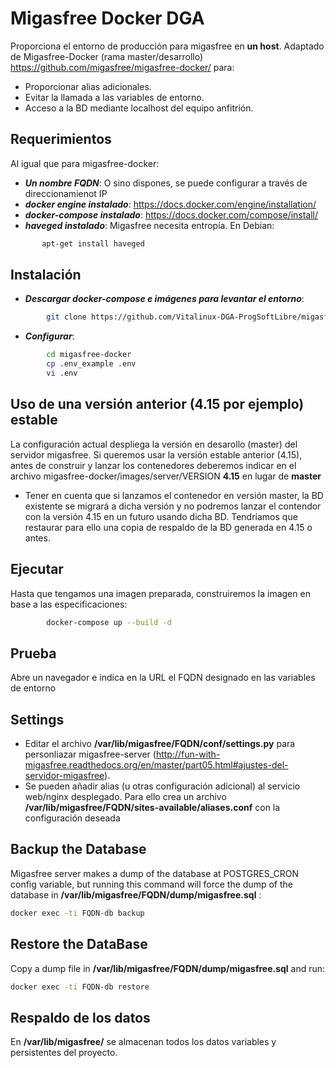 # Migasfree Docker DGA

Proporciona el entorno de producción para migasfree en **un host**.
Adaptado de Migasfree-Docker (rama master/desarrollo) https://github.com/migasfree/migasfree-docker/ para:

* Proporcionar alias adicionales.
* Evitar la llamada a las variables de entorno.
* Acceso a la BD mediante localhost del equipo anfitrión.

## Requerimientos

Al igual que para migasfree-docker:

* ***Un nombre FQDN***: O sino dispones, se puede configurar a través de direccionamienot IP
* ***docker engine instalado***: https://docs.docker.com/engine/installation/
* ***docker-compose instalado***: https://docs.docker.com/compose/install/
* ***haveged instalado***: Migasfree necesita entropía. En Debian:

```sh
       apt-get install haveged
```

## Instalación

* ***Descargar docker-compose e imágenes para levantar el entorno***:

```sh
        git clone https://github.com/Vitalinux-DGA-ProgSoftLibre/migasfree-docker.git
```

* ***Configurar***:

```sh
        cd migasfree-docker
        cp .env_example .env
        vi .env
```
## Uso de una versión anterior (4.15 por ejemplo) estable

La configuración actual despliega la versión en desarollo (master) del servidor migasfree. Si queremos usar la versión estable anterior (4.15), antes de construir y lanzar los contenedores deberemos indicar en el archivo migasfree-docker/images/server/VERSION **4.15** en lugar de **master**

* Tener en cuenta que si lanzamos el contenedor en versión master, la BD existente se migrará a dicha versión y no podremos lanzar el contendor con la versión 4.15 en un futuro usando dicha BD. Tendríamos que restaurar para ello una copia de respaldo de la BD generada en 4.15 o antes.

## Ejecutar
Hasta que tengamos una imagen preparada, construiremos la imagen en base a las especificaciones:
```sh
        docker-compose up --build -d
```

## Prueba

Abre un navegador e indica en la URL el FQDN designado en las  variables de entorno

## Settings

* Editar el archivo **/var/lib/migasfree/FQDN/conf/settings.py** para personliazar migasfree-server (http://fun-with-migasfree.readthedocs.org/en/master/part05.html#ajustes-del-servidor-migasfree).
* Se pueden añadir alias (u otras configuración adicional) al servicio web/nginx desplegado. Para ello crea un archivo **/var/lib/migasfree/FQDN/sites-available/aliases.conf** con la configuración deseada

## Backup the Database

Migasfree server makes a dump of the database at POSTGRES_CRON config variable, but running this command will force the dump of the database in **/var/lib/migasfree/FQDN/dump/migasfree.sql** :

```sh
docker exec -ti FQDN-db backup
```

## Restore the DataBase

Copy a dump file in **/var/lib/migasfree/FQDN/dump/migasfree.sql** and run:

```sh
docker exec -ti FQDN-db restore
```

## Respaldo de los datos

En **/var/lib/migasfree/** se almacenan todos los datos variables y persistentes del proyecto.

